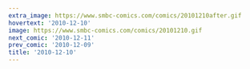 ```yaml
---
extra_image: https://www.smbc-comics.com/comics/20101210after.gif
hovertext: '2010-12-10'
image: https://www.smbc-comics.com/comics/20101210.gif
next_comic: '2010-12-11'
prev_comic: '2010-12-09'
title: '2010-12-10'
---
```


